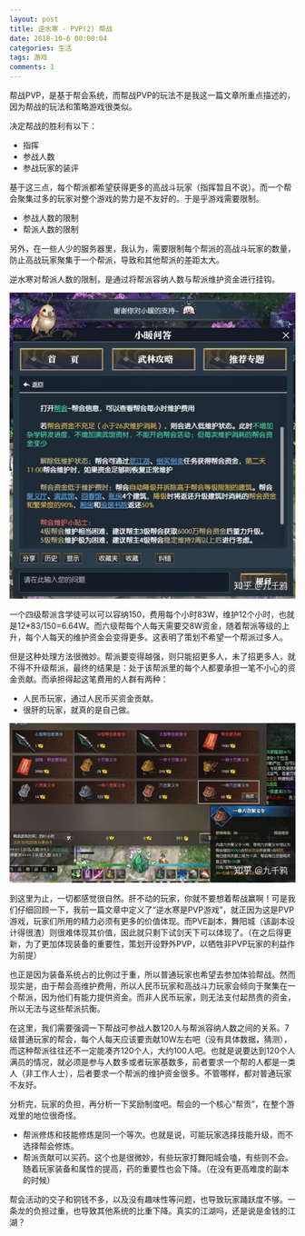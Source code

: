```yaml
---
layout: post
title: 逆水寒 - PVP(2) 帮战
date: 2018-10-6 00:00:04
categories: 生活
tags: 游戏
comments: 1
---
```




帮战PVP，是基于帮会系统，而帮战PVP的玩法不是我这一篇文章所重点描述的，因为帮战的玩法和策略游戏很类似。

决定帮战的胜利有以下：

- 指挥
- 参战人数
- 参战玩家的装评

基于这三点，每个帮派都希望获得更多的高战斗玩家（指挥暂且不说）。而一个帮会聚集过多的玩家对整个游戏的势力是不友好的。于是乎游戏需要限制。

- 参战人数的限制
- 帮派人数的限制

另外，在一些人少的服务器里，我认为，需要限制每个帮派的高战斗玩家的数量，防止高战玩家聚集于一个帮派，导致和其他帮派的差距太大。

逆水寒对帮派人数的限制，是通过将帮派容纳人数与帮派维护资金进行挂钩。

![img](../assets/blog_res/v2-b623a5e7a04e0952307ff19697d701f8_hd.jpg)

一个四级帮派含学徒可以可以容纳150，费用每个小时83W，维护12个小时，也就是12*83/150=6.64W。而六级帮每个人每天需要交8W资金，随着帮派等级的上升，每个人每天的维护资金会变得更多。这表明了策划不希望一个帮派过多人。



但是这种处理方法很微妙。帮派要变得越强，则只能招更多人，未了招更多人，就不得不升级帮派，最终的结果是：处于该帮派里的每个人都要承担一笔不小心的资金贡献。而承担得起这笔费用的人群有两种：

- 人民币玩家，通过人民币买资金贡献。
- 很肝的玩家，就真的是自己做。

![img](../assets/blog_res/v2-440e31584cfdfb325a01621850ad333a_hd.jpg)



到这里为止，一切都感觉很自然。肝不动的玩家，你就不要想着帮战赢啊！可是我们仔细回顾一下，我前一篇文章中定义了“逆水寒是PVP游戏”，就正因为这是PVP游戏，玩家们所用的精力必须有更多的价值体现。而PVE副本，舞阳城（该副本设计得很渣）则很难体现其价值，因此就只剩下试剑天下可以体现了。（在之后得更新，为了更加体现装备的重要性，策划开设野外PVP，以牺牲非PVP玩家的利益作为前提）

也正是因为装备系统占的比例过于重，所以普通玩家也希望去参加体验帮战。然而现实是，由于帮会高维护费用，所以人民币玩家和高战斗力玩家会倾向于聚集在一个帮派，因为他们有能力提供资金。而非人民币玩家，则无法支付起昂贵的资金，所以无法与这些帮派抗衡。

在这里，我们需要强调一下帮战可参战人数120人与帮派容纳人数之间的关系。7级普通玩家的帮会，每个人每天应该要贡献10W左右吧（没有具体数据，猜测），而这种帮派往往还不一定能凑齐120个人，大约100人吧。也就是说要达到120个人满员的情况，就必须是参与人数多或者玩家基数多，前者要求一个帮的人都是一类人（非工作人士），后者要求一个帮派的维护资金很多。不管哪样，都对普通玩家不友好。



分析完，玩家的负担，再分析一下奖励制度吧。帮会的一个核心“帮贡”，在整个游戏里的地位很奇怪。

- 帮派修炼和技能修炼是同一个等次。也就是说，可能玩家选择技能升级，而不选择帮会修炼。
- 帮派贡献可以买药。这个也是很微妙，有些玩家打舞阳城会嗑，有些则不会。随着玩家装备和属性的提高，药的重要性也会下降。（在没有更高难度的副本的时候）

帮会活动的交子和铜钱不多，以及没有趣味性等问题，也导致玩家踊跃度不够。一条龙的负担过重，也导致其他系统的比重下降。真实的江湖吗，还是说是金钱的江湖？
